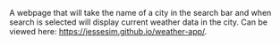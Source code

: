 A webpage that will take the name of a city in the search bar and when search is selected will display current weather data in the city. Can be viewed here: https://jessesim.github.io/weather-app/.
